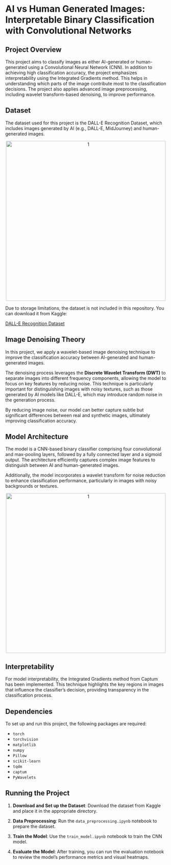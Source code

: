 # AI vs Human Generated Images: Interpretable Binary Classification with Convolutional Networks

## Project Overview

This project aims to classify images as either AI-generated or human-generated using a Convolutional Neural Network (CNN). In addition to achieving high classification accuracy, the project emphasizes interpretability using the Integrated Gradients method. This helps in understanding which parts of the image contribute most to the classification decisions. The project also applies advanced image preprocessing, including wavelet transform-based denoising, to improve performance.

## Dataset

The dataset used for this project is the DALL-E Recognition Dataset, which includes images generated by AI (e.g., DALL-E, MidJourney) and human-generated images.

<div align="center">
  <img src="https://github.com/user-attachments/files/17100767/Random_Images.pdf" alt="1" width="500"/>
</div>

Due to storage limitations, the dataset is not included in this repository. You can download it from Kaggle:

[DALL-E Recognition Dataset](https://www.kaggle.com/datasets/superpotato9/dalle-recognition-dataset/data)

## Image Denoising Theory

In this project, we apply a wavelet-based image denoising technique to improve the classification accuracy between AI-generated and human-generated images. 

The denoising process leverages the **Discrete Wavelet Transform (DWT)** to separate images into different frequency components, allowing the model to focus on key features by reducing noise. This technique is particularly important for distinguishing images with noisy textures, such as those generated by AI models like DALL-E, which may introduce random noise in the generation process.

By reducing image noise, our model can better capture subtle but significant differences between real and synthetic images, ultimately improving classification accuracy.


## Model Architecture

The model is a CNN-based binary classifier comprising four convolutional and max-pooling layers, followed by a fully connected layer and a sigmoid output. The architecture efficiently captures complex image features to distinguish between AI and human-generated images.

Additionally, the model incorporates a wavelet transform for noise reduction to enhance classification performance, particularly in images with noisy backgrounds or textures.

<div align="center">
  <img src="https://github.com/user-attachments/files/17100774/CNN_Architecture.pdf" alt="1" width="500"/>
</div>

## Interpretability

For model interpretability, the Integrated Gradients method from Captum has been implemented. This technique highlights the key regions in images that influence the classifier’s decision, providing transparency in the classification process.

## Dependencies

To set up and run this project, the following packages are required:

- `torch`
- `torchvision`
- `matplotlib`
- `numpy`
- `Pillow`
- `scikit-learn`
- `tqdm`
- `captum`
- `PyWavelets`

## Running the Project

1. **Download and Set up the Dataset**: Download the dataset from Kaggle and place it in the appropriate directory.

2. **Data Preprocessing**: Run the `data_preprocessing.ipynb` notebook to prepare the dataset.

3. **Train the Model**: Use the `train_model.ipynb` notebook to train the CNN model.

4. **Evaluate the Model**: After training, you can run the evaluation notebook to review the model’s performance metrics and visual heatmaps.


